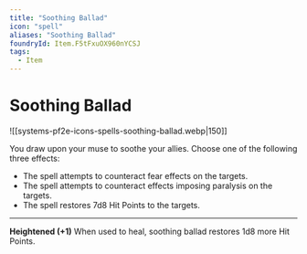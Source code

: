 ```yaml
---
title: "Soothing Ballad"
icon: "spell"
aliases: "Soothing Ballad"
foundryId: Item.F5tFxuOX960nYCSJ
tags:
  - Item
---
```


# Soothing Ballad
![[systems-pf2e-icons-spells-soothing-ballad.webp|150]]

You draw upon your muse to soothe your allies. Choose one of the following three effects:

*   The spell attempts to counteract fear effects on the targets.
*   The spell attempts to counteract effects imposing paralysis on the targets.
*   The spell restores 7d8 Hit Points to the targets.

* * *

**Heightened (+1)** When used to heal, soothing ballad restores 1d8 more Hit Points.
